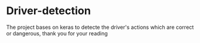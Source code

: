 # Driver-detection
The project bases on keras to detecte the driver's actions which are correct or dangerous, thank you for your reading
